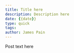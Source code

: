 ```yaml
---
title: Title here
description: Description here
date: {{date}}
type: quick
tags: 
author: James Pain
---
```

Post text here
